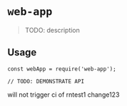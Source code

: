 # `web-app`

> TODO: description

## Usage

```
const webApp = require('web-app');

// TODO: DEMONSTRATE API
```

will not trigger ci of rntest1
change123